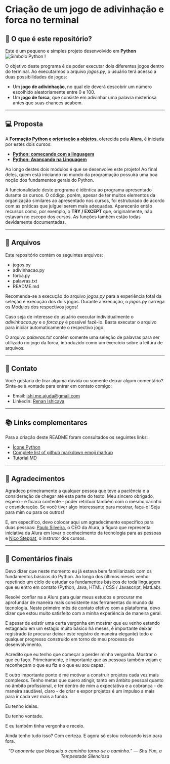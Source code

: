# Criação de um jogo de adivinhação e forca no terminal

## 🎲 O que é este repositório?
Este é um pequeno e simples projeto desenvolvido em **Python** ![Símbolo Python](https://raw.githubusercontent.com/jmnote/z-icons/master/16x16/python.png) !

O objetivo deste programa é de poder executar dois diferentes jogos dentro do terminal. Ao executarmos o arquivo *jogos.py*, o usuário terá acesso a duas possibilidades de jogos:

* Um **jogo de adivinhação**, no qual ele deverá descobrir um número escolhido aleatoriamente entre 0 e 100. 
* Um **jogo de forca**, que consiste em adivinhar uma palavra misteriosa antes que suas chances acabem.

***

## 💻 Proposta 
A [**Formação Python e orientação a objetos**](https://cursos.alura.com.br/formacao-Python-linguagem), oferecida pela [**Alura**](https://www.alura.com.br/), é iniciada por estes dois cursos:
* [**Python: começando com a linguagem**](https://cursos.alura.com.br/course/python-introducao-a-linguagem)
* [**Python: Avançando na Linguagem**](https://cursos.alura.com.br/course/python-3-avancando-na-linguagem)

Ao longo destes dois módulos é que se desenvolve este projeto! Ao final deles, quem está iniciando no mundo da programação possuirá uma boa noção dos fundamentos gerais do Python.

A funcionalidade deste programa é idêntica ao programa apresentado durante os cursos. O código, porém, apesar de ter muitos elementos da organização similares ao apresentado nos cursos, foi estruturado de acordo com as práticas que julguei serem mais adequadas. Aparecerão então recursos como, por exemplo, o **TRY / EXCEPT** que, originalmente, não estavam no escopo dos cursos. As funções também estão todas devidamente documentadas.

***

## 📁 Arquivos
Este repositório contém os seguintes arquivos:
* jogos.py
* adivinhacao.py
* forca.py
* palavras.txt
* README.md

Recomenda-se a execução do arquivo *jogos.py* para a experiência total da seleção e execução dos dois jogos. Durante a execução, o *jogos.py* carrega os Módulos dos respectivos jogos!

Caso seja de interesse do usuário executar individualmente o *adivinhacao.py* e o *forca.py* é possível fazê-lo. Basta executar o arquivo para iniciar automaticamente o respectivo jogo.

O arquivo *palavras.txt* contém somente uma seleção de palavras para ser utilizado no jogo da forca, introduzido como um exercício sobre a leitura de arquivos.

***

## 📧 Contato
Você gostaria de tirar alguma dúvida ou somente deixar algum comentário? Sinta-se à vontade para entrar em contato comigo:

* Email: ishi.me.ajuda@gmail.com
* Linkedin: [Renan Ishicava](https://www.linkedin.com/in/renan-ishicava-118037208/)

***

## 📚 Links complementares
Para a criação deste README foram consultados os seguintes links:

* [Ícone Python](https://github.com/jmnote/z-icons)
* [Complete list of github markdown emoji markup](https://gist.github.com/rxaviers/7360908)
* [Tutorial MD](https://agea.github.io/tutorial.md/)

***

## 🙇 Agradecimentos
    
Agradeço primeiramente a qualquer pessoa que teve a paciência e a consideração de chegar até esta parte do texto. Meu sincero obrigado, espero - e ficaria contente - poder retribuir também com o mesmo carinho e cosnideração. Se você tiver algo interessante para mostrar, faça-o! Seja para mim ou para os outros!

E, em específico, devo colocar aqui um agradecimento específico para duas pessoas: [Paulo Silveira](https://www.linkedin.com/in/paulosilveira/), o CEO da Alura, a figura que representa iniciativa da Alura em levar o conhecimento da tecnologia para as pessoas e [Nico Steppat](https://www.linkedin.com/in/steppat/), o instrutor dos cursos.

***

## 📝 Comentários finais

Devo dizer que neste momento eu já estava bem familiarizado com os fundamentos básicos do Python. Ao longo dos últimos meses venho repetindo um ciclo de estudar os fundamentos básicos de toda linguagem que eu entro em contato (Python, Java, HTML / CSS / Javascript, MatLab).

Resolvi confiar na a Alura para guiar meus estudos e procurar me aprofundar de maneira mais consistente nas ferramentas do mundo da tecnologia. Neste primeiro mês de contato efetivo com a plataforma, devo dizer que estou muito satisfeito com a minha experiência de maneira geral.

E apesar de existir uma certa vergonha em mostrar que eu venho estando estagnado em um estágio muito básico há meses, é importante deixar registrado (e procurar deixar este registro de maneira elegante) todo e qualquer progresso construído em torno do meu processo de desenvolvimento.

Acredito que eu tenho que começar a perder minha vergonha. Mostrar o que eu faço. Primeiramente, é importante que as pessoas também vejam e reconheçam o que eu fiz e o que eu sou capaz. 

E outro importante ponto é me motivar a construir projetos cada vez mais complexos. Tenho metas que quero atingir, tanto em âmbito pessoal quanto no âmbito profissional, e ter dentro de mim a expectativa e a cobrança - de maneira saudável, claro - de criar e expor projetos é um impulso a mais para ir cada vez mais a fundo.

Eu tenho ideias.

Eu tenho vontade.

E eu também tinha vergonha e receio.

Ainda tenho tudo isso? Com certeza. E agora só estou colocando isso para fora.

<p style='text-align:center'><i>“O oponente que bloqueia o caminho torna-se o caminho.” — Shu Yun, a Tempestade Silenciosa</i></p>
